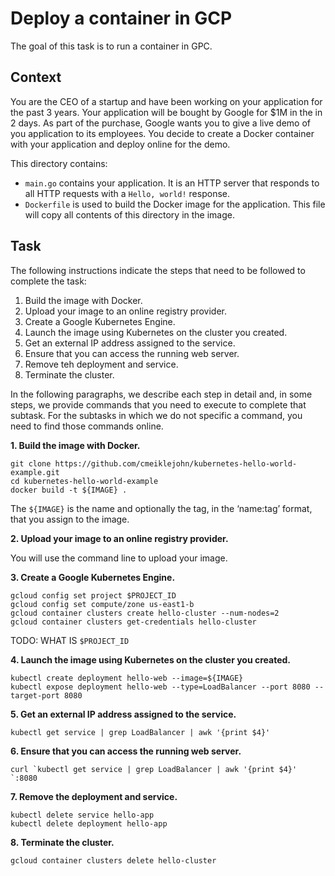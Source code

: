# Deploy a container in GCP

The goal of this task is to run a container in GPC.

## Context

You are the CEO of a startup and have been working on your application for the past 3 years. 
Your application will be bought by Google for $1M in the in 2 days.
As part of the purchase, Google wants you to give a live demo of you application to its employees.
You decide to create a Docker container with your application and deploy online for the demo.

This directory contains:

- `main.go` contains your application. It is an HTTP server that responds to all HTTP
  requests with a  `Hello, world!` response.
- `Dockerfile` is used to build the Docker image for the application. This file will copy all contents of this directory in the image.

## Task

The following instructions indicate the steps that need to be followed to complete the task:
1. Build the image with Docker.
2. Upload your image to an online registry provider.
3. Create a Google Kubernetes Engine.
4. Launch the image using Kubernetes on the cluster you created.
5. Get an external IP address assigned to the service.
6. Ensure that you can access the running web server.
7. Remove teh deployment and service.
8. Terminate the cluster.

In the following paragraphs, we describe each step in detail and, in some steps, we provide commands that you need to execute to complete that subtask. For the subtasks in which we do not specific a command, you need to find those commands online.

**1. Build the image with Docker.**

```
git clone https://github.com/cmeiklejohn/kubernetes-hello-world-example.git
cd kubernetes-hello-world-example
docker build -t ${IMAGE} . 
```

The ``` ${IMAGE} ``` is the name and optionally the tag, in the ‘name:tag’ format, that you assign to the image.

**2. Upload your image to an online registry provider.**

You will use the command line to upload your image.

**3. Create a Google Kubernetes Engine.**

```
gcloud config set project $PROJECT_ID
gcloud config set compute/zone us-east1-b
gcloud container clusters create hello-cluster --num-nodes=2
gcloud container clusters get-credentials hello-cluster
```

TODO: WHAT IS `$PROJECT_ID`

**4. Launch the image using Kubernetes on the cluster you created.**

```
kubectl create deployment hello-web --image=${IMAGE}
kubectl expose deployment hello-web --type=LoadBalancer --port 8080 --target-port 8080
```

**5. Get an external IP address assigned to the service.**

```
kubectl get service | grep LoadBalancer | awk '{print $4}' 
```

**6. Ensure that you can access the running web server.**

```
curl `kubectl get service | grep LoadBalancer | awk '{print $4}' `:8080
```


**7. Remove the deployment and service.**

```
kubectl delete service hello-app
kubectl delete deployment hello-app
```

**8. Terminate the cluster.**

```
gcloud container clusters delete hello-cluster
```
